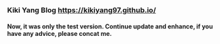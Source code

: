 ### Kiki Yang Blog https://kikiyang97.github.io/
#### Now, it was only the test version. Continue update and enhance, if you have any advice, please concat me.
